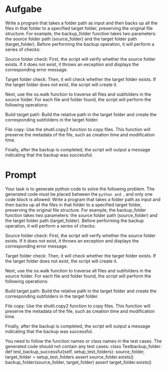# Aufgabe
Write a program that takes a folder path as input and then backs up all the files in that folder to a specified target folder, preserving the original file structure. For example, the backup_folder function takes two parameters: the source folder path (source_folder) and the target folder path (target_folder). Before performing the backup operation, it will perform a series of checks:

Source folder check: First, the script will verify whether the source folder exists. If it does not exist, it throws an exception and displays the corresponding error message.

Target folder check: Then, it will check whether the target folder exists. If the target folder does not exist, the script will create it.

Next, use the os.walk function to traverse all files and subfolders in the source folder. For each file and folder found, the script will perform the following operations:

Build target path: Build the relative path in the target folder and create the corresponding subfolders in the target folder.

File copy: Use the shutil.copy2 function to copy files. This function will preserve the metadata of the file, such as creation time and modification time.

Finally, after the backup is completed, the script will output a message indicating that the backup was successful.

# Prompt
Your task is to generate python code to solve the following problem. The generated code must be placed between the ```python and ```, and only one code block is allowed: 
Write a program that takes a folder path as input and then backs up all the files in that folder to a specified target folder, preserving the original file structure. For example, the backup_folder function takes two parameters: the source folder path (source_folder) and the target folder path (target_folder). Before performing the backup operation, it will perform a series of checks:

Source folder check: First, the script will verify whether the source folder exists. If it does not exist, it throws an exception and displays the corresponding error message.

Target folder check: Then, it will check whether the target folder exists. If the target folder does not exist, the script will create it.

Next, use the os.walk function to traverse all files and subfolders in the source folder. For each file and folder found, the script will perform the following operations:

Build target path: Build the relative path in the target folder and create the corresponding subfolders in the target folder.

File copy: Use the shutil.copy2 function to copy files. This function will preserve the metadata of the file, such as creation time and modification time.

Finally, after the backup is completed, the script will output a message indicating that the backup was successful.

You need to follow the function names or class names in the test cases. The generated code should not contain any test cases: 
class Testbackup_folder:
    def test_backup_successful(self, setup_test_folders):
        source_folder, target_folder = setup_test_folders
        assert source_folder.exists()
        backup_folder(source_folder, target_folder)
        assert target_folder.exists()